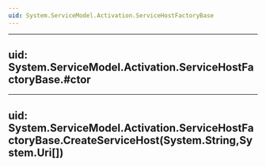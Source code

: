 ```yaml
---
uid: System.ServiceModel.Activation.ServiceHostFactoryBase
---
```


---
uid: System.ServiceModel.Activation.ServiceHostFactoryBase.#ctor
---

---
uid: System.ServiceModel.Activation.ServiceHostFactoryBase.CreateServiceHost(System.String,System.Uri[])
---
